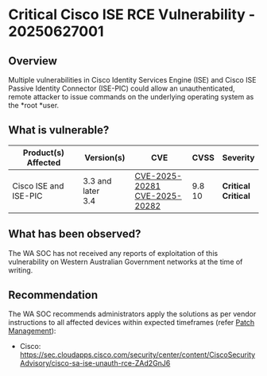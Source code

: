 # Critical Cisco ISE RCE Vulnerability - 20250627001

## Overview

Multiple vulnerabilities in Cisco Identity Services Engine (ISE) and Cisco ISE Passive Identity Connector (ISE-PIC) could allow an unauthenticated, remote attacker to issue commands on the underlying operating system as the \*root \*user.

## What is vulnerable?

| Product(s) Affected   | Version(s)             | CVE                                                                                                                                      | CVSS        | Severity                       |
| --------------------- | ---------------------- | ---------------------------------------------------------------------------------------------------------------------------------------- | ----------- | ------------------------------ |
| Cisco ISE and ISE-PIC | 3.3 and later <br> 3.4 | [CVE-2025-20281](https://nvd.nist.gov/vuln/detail/CVE-2025-20281) <br> [CVE-2025-20282](https://nvd.nist.gov/vuln/detail/CVE-2025-20282) | 9.8 <br> 10 | **Critical** <br> **Critical** |

## What has been observed?

The WA SOC has not received any reports of exploitation of this vulnerability on Western Australian Government networks at the time of writing.

## Recommendation

The WA SOC recommends administrators apply the solutions as per vendor instructions to all affected devices within expected timeframes (refer [Patch Management](../guidelines/patch-management.md)):

- Cisco: <https://sec.cloudapps.cisco.com/security/center/content/CiscoSecurityAdvisory/cisco-sa-ise-unauth-rce-ZAd2GnJ6>
